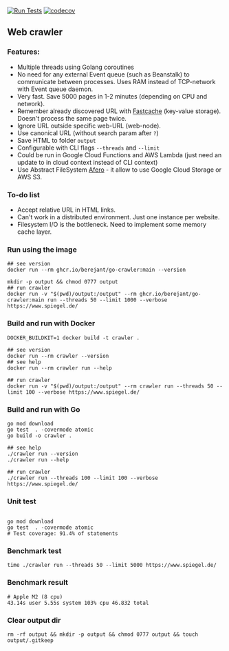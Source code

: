[![Run Tests](https://github.com/berejant/go-crawler/actions/workflows/release.yaml/badge.svg)](https://github.com/berejant/go-crawler/actions/workflows/release.yaml)
[![codecov](https://codecov.io/gh/berejant/go-crawler/branch/main/graph/badge.svg?token=pt1A4XNjiC)](https://codecov.io/gh/berejant/go-crawler)

## Web crawler

### Features:
 - Multiple threads using Golang coroutines
 - No need for any external Event queue (such as Beanstalk) to communicate between processes. Uses RAM instead of TCP-network with Event queue daemon. 
 - Very fast. Save 5000 pages in 1-2 minutes (depending on CPU and network).
 - Remember already discovered URL with [Fastcache](https://github.com/VictoriaMetrics/fastcache) (key-value storage). Doesn't process the same page twice.
 - Ignore URL outside specific web-URL (web-node).
 - Use canonical URL (without search param after `?`)
 - Save HTML to folder `output`
 - Configurable with CLI flags `--threads` and `--limit`
 - Could be run in Google Cloud Functions and AWS Lambda (just need an update to in cloud context instead of CLI context)
 - Use Abstract FileSystem [Afero](https://pkg.go.dev/github.com/spf13/afero) - it allow to use Google Cloud Storage or AWS S3.

### To-do list
 - Accept relative URL in HTML links.
 - Can't work in a distributed environment. Just one instance per website.
 - Filesystem I/O is the bottleneck. Need to implement some memory cache layer.

### Run using the image
```shell
## see version
docker run --rm ghcr.io/berejant/go-crawler:main --version
```
```shell
mkdir -p output && chmod 0777 output
## run crawler
docker run -v "$(pwd)/output:/output" --rm ghcr.io/berejant/go-crawler:main run --threads 50 --limit 1000 --verbose https://www.spiegel.de/
```

### Build and run with Docker

```shell
DOCKER_BUILDKIT=1 docker build -t crawler . 

## see version
docker run --rm crawler --version
## see help
docker run --rm crawler run --help

## run crawler
docker run -v "$(pwd)/output:/output" --rm crawler run --threads 50 --limit 100 --verbose https://www.spiegel.de/
```

### Build and run with Go
```shell
go mod download
go test  . -covermode atomic
go build -o crawler .

## see help
./crawler run --version
./crawler run --help

## run crawler
./crawler run --threads 100 --limit 100 --verbose https://www.spiegel.de/
```

### Unit test
```shell

go mod download
go test  . -covermode atomic
# Test coverage: 91.4% of statements
```

### Benchmark test
```shell
time ./crawler run --threads 50 --limit 5000 https://www.spiegel.de/
```

### Benchmark result
```
# Apple M2 (8 cpu)
43.14s user 5.55s system 103% cpu 46.832 total 
```

### Clear output dir
```shell
rm -rf output && mkdir -p output && chmod 0777 output && touch output/.gitkeep
```
